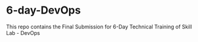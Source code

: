 # 6-day-DevOps
This repo contains the Final Submission for 6-Day Technical Training of Skill Lab - DevOps
